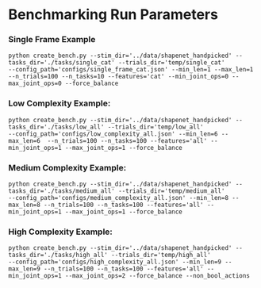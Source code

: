 # Benchmarking Run Parameters

### Single Frame Example
    python create_bench.py --stim_dir='../data/shapenet_handpicked' --tasks_dir='./tasks/single_cat' --trials_dir='temp/single_cat'
    --config_path='configs/single_frame_cat.json' --min_len=1 --max_len=1 --n_trials=100 --n_tasks=10 --features='cat' --min_joint_ops=0 --max_joint_ops=0 --force_balance

### Low Complexity Example:
    python create_bench.py --stim_dir='../data/shapenet_handpicked' --tasks_dir='./tasks/low_all' --trials_dir='temp/low_all' 
    --config_path='configs/low_complexity_all.json' --min_len=6 --max_len=6  --n_trials=100 --n_tasks=100 --features='all' --min_joint_ops=1 --max_joint_ops=1 --force_balance

### Medium Complexity Example:
    python create_bench.py --stim_dir='../data/shapenet_handpicked' --tasks_dir='./tasks/medium_all' --trials_dir='temp/medium_all' 
    --config_path='configs/medium_complexity_all.json' --min_len=8 --max_len=8 --n_trials=100 --n_tasks=100 --features='all' --min_joint_ops=1 --max_joint_ops=1 --force_balance

### High Complexity Example:
    python create_bench.py --stim_dir='../data/shapenet_handpicked' --tasks_dir='./tasks/high_all' --trials_dir='temp/high_all' 
    --config_path='configs/high_complexity_all.json' --min_len=9 --max_len=9 --n_trials=100 --n_tasks=100 --features='all' --min_joint_ops=1 --max_joint_ops=2 --force_balance --non_bool_actions